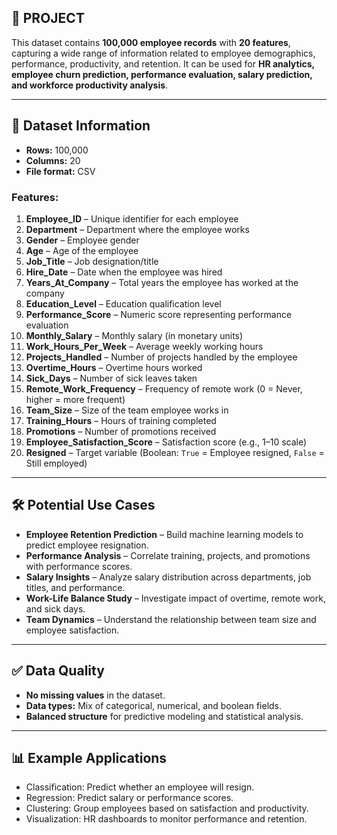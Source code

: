 ## 📌 PROJECT

This dataset contains **100,000 employee records** with **20 features**, capturing a wide range of information related to employee demographics, performance, productivity, and retention. It can be used for **HR analytics, employee churn prediction, performance evaluation, salary prediction, and workforce productivity analysis**.

---

## 📂 Dataset Information

* **Rows:** 100,000
* **Columns:** 20
* **File format:** CSV

### Features:

1. **Employee\_ID** – Unique identifier for each employee
2. **Department** – Department where the employee works
3. **Gender** – Employee gender
4. **Age** – Age of the employee
5. **Job\_Title** – Job designation/title
6. **Hire\_Date** – Date when the employee was hired
7. **Years\_At\_Company** – Total years the employee has worked at the company
8. **Education\_Level** – Education qualification level
9. **Performance\_Score** – Numeric score representing performance evaluation
10. **Monthly\_Salary** – Monthly salary (in monetary units)
11. **Work\_Hours\_Per\_Week** – Average weekly working hours
12. **Projects\_Handled** – Number of projects handled by the employee
13. **Overtime\_Hours** – Overtime hours worked
14. **Sick\_Days** – Number of sick leaves taken
15. **Remote\_Work\_Frequency** – Frequency of remote work (0 = Never, higher = more frequent)
16. **Team\_Size** – Size of the team employee works in
17. **Training\_Hours** – Hours of training completed
18. **Promotions** – Number of promotions received
19. **Employee\_Satisfaction\_Score** – Satisfaction score (e.g., 1–10 scale)
20. **Resigned** – Target variable (Boolean: `True` = Employee resigned, `False` = Still employed)

---

## 🛠️ Potential Use Cases

* **Employee Retention Prediction** – Build machine learning models to predict employee resignation.
* **Performance Analysis** – Correlate training, projects, and promotions with performance scores.
* **Salary Insights** – Analyze salary distribution across departments, job titles, and performance.
* **Work-Life Balance Study** – Investigate impact of overtime, remote work, and sick days.
* **Team Dynamics** – Understand the relationship between team size and employee satisfaction.

---

## ✅ Data Quality

* **No missing values** in the dataset.
* **Data types:** Mix of categorical, numerical, and boolean fields.
* **Balanced structure** for predictive modeling and statistical analysis.

---

## 📊 Example Applications

* Classification: Predict whether an employee will resign.
* Regression: Predict salary or performance scores.
* Clustering: Group employees based on satisfaction and productivity.
* Visualization: HR dashboards to monitor performance and retention.